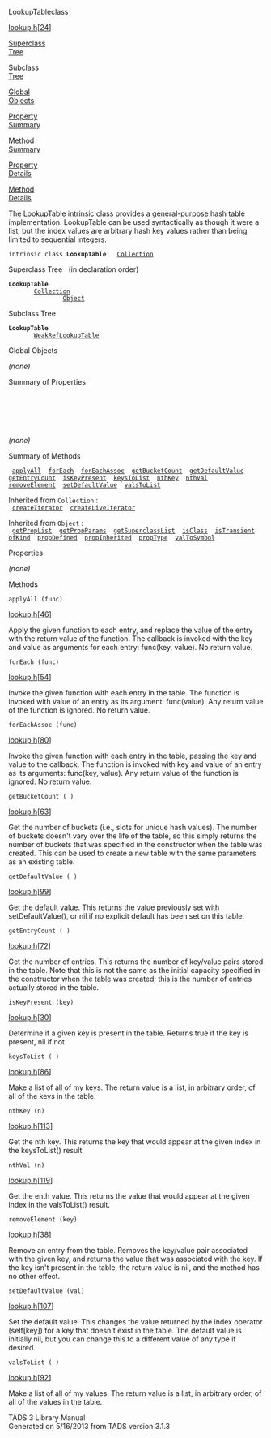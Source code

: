 <span class="title">LookupTable</span><span class="type">class</span>

[lookup.h](../file/lookup.h.html)\[[24](../source/lookup.h.html#24)\]

[Superclass  
Tree](#_SuperClassTree_)

[Subclass  
Tree](#_SubClassTree_)

[Global  
Objects](#_ObjectSummary_)

[Property  
Summary](#_PropSummary_)

[Method  
Summary](#_MethodSummary_)

[Property  
Details](#_Properties_)

[Method  
Details](#_Methods_)

<div class="fdesc">

The LookupTable intrinsic class provides a general-purpose hash table
implementation. LookupTable can be used syntactically as though it were
a list, but the index values are arbitrary hash key values rather than
being limited to sequential integers.

`intrinsic class `**`LookupTable`**` :   `[`Collection`](../object/Collection.html)

</div>

<span id="_SuperClassTree_"></span>

<div class="mjhd">

<span class="hdln">Superclass Tree</span>   (in declaration order)

</div>

**`LookupTable`**  
`         `[`Collection`](../object/Collection.html)  
`                 `[`Object`](../object/Object.html)  
<span id="_SubClassTree_"></span>

<div class="mjhd">

<span class="hdln">Subclass Tree</span>  

</div>

**`LookupTable`**  
`         `[`WeakRefLookupTable`](../object/WeakRefLookupTable.html)  
<span id="_ObjectSummary_"></span>

<div class="mjhd">

<span class="hdln">Global Objects</span>  

</div>

*(none)* <span id="_PropSummary_"></span>

<div class="mjhd">

<span class="hdln">Summary of Properties</span>  

</div>

` `

` `

` `

*(none)* <span id="_MethodSummary_"></span>

<div class="mjhd">

<span class="hdln">Summary of Methods</span>  

</div>

` `[`applyAll`](#applyAll)`  `[`forEach`](#forEach)`  `[`forEachAssoc`](#forEachAssoc)`  `[`getBucketCount`](#getBucketCount)`  `[`getDefaultValue`](#getDefaultValue)`  `[`getEntryCount`](#getEntryCount)`  `[`isKeyPresent`](#isKeyPresent)`  `[`keysToList`](#keysToList)`  `[`nthKey`](#nthKey)`  `[`nthVal`](#nthVal)`  `[`removeElement`](#removeElement)`  `[`setDefaultValue`](#setDefaultValue)`  `[`valsToList`](#valsToList)`  `

Inherited from `Collection` :  
` `[`createIterator`](../object/Collection.html#createIterator)`  `[`createLiveIterator`](../object/Collection.html#createLiveIterator)`  `

Inherited from `Object` :  
` `[`getPropList`](../object/Object.html#getPropList)`  `[`getPropParams`](../object/Object.html#getPropParams)`  `[`getSuperclassList`](../object/Object.html#getSuperclassList)`  `[`isClass`](../object/Object.html#isClass)`  `[`isTransient`](../object/Object.html#isTransient)`  `[`ofKind`](../object/Object.html#ofKind)`  `[`propDefined`](../object/Object.html#propDefined)`  `[`propInherited`](../object/Object.html#propInherited)`  `[`propType`](../object/Object.html#propType)`  `[`valToSymbol`](../object/Object.html#valToSymbol)`  `

<span id="_Properties_"></span>

<div class="mjhd">

<span class="hdln">Properties</span>  

</div>

*(none)* <span id="_Methods_"></span>

<div class="mjhd">

<span class="hdln">Methods</span>  

</div>

<span id="applyAll"></span>

`applyAll (func)`

[lookup.h](../file/lookup.h.html)\[[46](../source/lookup.h.html#46)\]

<div class="desc">

Apply the given function to each entry, and replace the value of the
entry with the return value of the function. The callback is invoked
with the key and value as arguments for each entry: func(key, value). No
return value.

</div>

<span id="forEach"></span>

`forEach (func)`

[lookup.h](../file/lookup.h.html)\[[54](../source/lookup.h.html#54)\]

<div class="desc">

Invoke the given function with each entry in the table. The function is
invoked with value of an entry as its argument: func(value). Any return
value of the function is ignored. No return value.

</div>

<span id="forEachAssoc"></span>

`forEachAssoc (func)`

[lookup.h](../file/lookup.h.html)\[[80](../source/lookup.h.html#80)\]

<div class="desc">

Invoke the given function with each entry in the table, passing the key
and value to the callback. The function is invoked with key and value of
an entry as its arguments: func(key, value). Any return value of the
function is ignored. No return value.

</div>

<span id="getBucketCount"></span>

`getBucketCount ( )`

[lookup.h](../file/lookup.h.html)\[[63](../source/lookup.h.html#63)\]

<div class="desc">

Get the number of buckets (i.e., slots for unique hash values). The
number of buckets doesn't vary over the life of the table, so this
simply returns the number of buckets that was specified in the
constructor when the table was created. This can be used to create a new
table with the same parameters as an existing table.

</div>

<span id="getDefaultValue"></span>

`getDefaultValue ( )`

[lookup.h](../file/lookup.h.html)\[[99](../source/lookup.h.html#99)\]

<div class="desc">

Get the default value. This returns the value previously set with
setDefaultValue(), or nil if no explicit default has been set on this
table.

</div>

<span id="getEntryCount"></span>

`getEntryCount ( )`

[lookup.h](../file/lookup.h.html)\[[72](../source/lookup.h.html#72)\]

<div class="desc">

Get the number of entries. This returns the number of key/value pairs
stored in the table. Note that this is not the same as the initial
capacity specified in the constructor when the table was created; this
is the number of entries actually stored in the table.

</div>

<span id="isKeyPresent"></span>

`isKeyPresent (key)`

[lookup.h](../file/lookup.h.html)\[[30](../source/lookup.h.html#30)\]

<div class="desc">

Determine if a given key is present in the table. Returns true if the
key is present, nil if not.

</div>

<span id="keysToList"></span>

`keysToList ( )`

[lookup.h](../file/lookup.h.html)\[[86](../source/lookup.h.html#86)\]

<div class="desc">

Make a list of all of my keys. The return value is a list, in arbitrary
order, of all of the keys in the table.

</div>

<span id="nthKey"></span>

`nthKey (n)`

[lookup.h](../file/lookup.h.html)\[[113](../source/lookup.h.html#113)\]

<div class="desc">

Get the nth key. This returns the key that would appear at the given
index in the keysToList() result.

</div>

<span id="nthVal"></span>

`nthVal (n)`

[lookup.h](../file/lookup.h.html)\[[119](../source/lookup.h.html#119)\]

<div class="desc">

Get the enth value. This returns the value that would appear at the
given index in the valsToList() result.

</div>

<span id="removeElement"></span>

`removeElement (key)`

[lookup.h](../file/lookup.h.html)\[[38](../source/lookup.h.html#38)\]

<div class="desc">

Remove an entry from the table. Removes the key/value pair associated
with the given key, and returns the value that was associated with the
key. If the key isn't present in the table, the return value is nil, and
the method has no other effect.

</div>

<span id="setDefaultValue"></span>

`setDefaultValue (val)`

[lookup.h](../file/lookup.h.html)\[[107](../source/lookup.h.html#107)\]

<div class="desc">

Set the default value. This changes the value returned by the index
operator (self\[key\]) for a key that doesn't exist in the table. The
default value is initially nil, but you can change this to a different
value of any type if desired.

</div>

<span id="valsToList"></span>

`valsToList ( )`

[lookup.h](../file/lookup.h.html)\[[92](../source/lookup.h.html#92)\]

<div class="desc">

Make a list of all of my values. The return value is a list, in
arbitrary order, of all of the values in the table.

</div>

<div class="ftr">

TADS 3 Library Manual  
Generated on 5/16/2013 from TADS version 3.1.3

</div>
